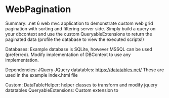 # WebPagination

Summary:
	.net 6 web mvc application to demonstrate custom web grid pagination with sorting and filtering server side.
	Simply build a query on your dbcontext and use the custom QueryableExtensions to return the paginated data (profile the database to view the executed scripts!)
	
Databases:
	Example database is SQLite, however MSSQL can be used (preferred).
	Modify implementation of DBContext to use any implementation.

Dependencies:
	JQuery
	JQuery datatables: https://datatables.net/
	These are used in the example index.html file

Custom:
	DataTableHelper: helper classes to transform and modify jquery datatables
	QueryableExtensions: Custom extension to 
